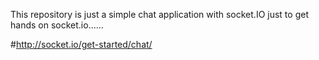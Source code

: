 This repository is just a simple chat application with socket.IO just to get hands on socket.io......




#http://socket.io/get-started/chat/
